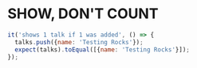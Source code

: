 SHOW, DON'T COUNT
=================
```javascript
it('shows 1 talk if 1 was added', () => {
  talks.push({name: 'Testing Rocks'});
  expect(talks).toEqual([{name: 'Testing Rocks'}]);
});
```
